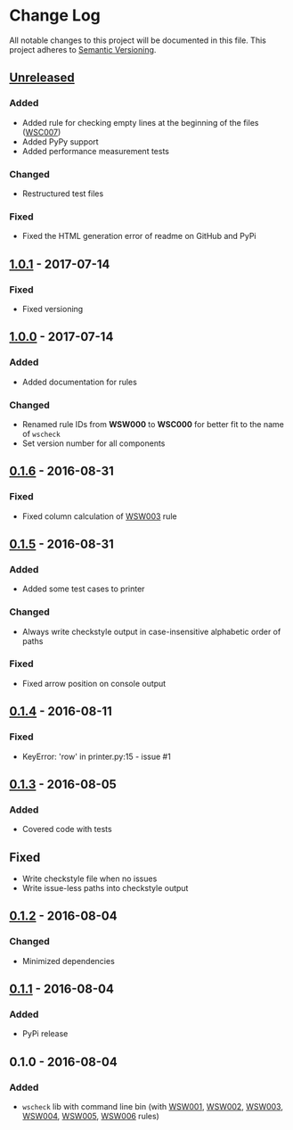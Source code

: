 # Change Log
All notable changes to this project will be documented in this file.
This project adheres to [Semantic Versioning](http://semver.org/).


## [Unreleased][unreleased]
### Added
- Added rule for checking empty lines at the beginning of the files ([WSC007])
- Added PyPy support
- Added performance measurement tests
### Changed
- Restructured test files

### Fixed
- Fixed the HTML generation error of readme on GitHub and PyPi


## [1.0.1] - 2017-07-14
### Fixed
- Fixed versioning


## [1.0.0] - 2017-07-14
### Added
- Added documentation for rules

### Changed
- Renamed rule IDs from **WSW000** to **WSC000** for better fit to the name of `wscheck`
- Set version number for all components


## [0.1.6] - 2016-08-31
### Fixed
- Fixed column calculation of [WSW003][WSC003] rule


## [0.1.5] - 2016-08-31
### Added
- Added some test cases to printer

### Changed
- Always write checkstyle output in case-insensitive alphabetic order of paths

### Fixed
- Fixed arrow position on console output


## [0.1.4] - 2016-08-11
### Fixed
- KeyError: 'row' in printer.py:15 - issue #1


## [0.1.3] - 2016-08-05
### Added
- Covered code with tests

## Fixed
- Write checkstyle file when no issues
- Write issue-less paths into checkstyle output


## [0.1.2] - 2016-08-04
### Changed
- Minimized dependencies


## [0.1.1] - 2016-08-04
### Added
- PyPi release


## 0.1.0 - 2016-08-04
### Added
- `wscheck` lib with command line bin (with [WSW001][WSC001], [WSW002][WSC002], [WSW003][WSC003], [WSW004][WSC004],
  [WSW005][WSC005], [WSW006][WSC006] rules)


[unreleased]: https://github.com/andras-tim/wscheck/compare/v1.0.1...HEAD
[1.0.1]: https://github.com/andras-tim/wscheck/compare/v1.0.0...v1.0.1
[1.0.0]: https://github.com/andras-tim/wscheck/compare/v0.1.6...v1.0.0
[0.1.6]: https://github.com/andras-tim/wscheck/compare/v0.1.5...v0.1.6
[0.1.5]: https://github.com/andras-tim/wscheck/compare/v0.1.4...v0.1.5
[0.1.4]: https://github.com/andras-tim/wscheck/compare/v0.1.3...v0.1.4
[0.1.3]: https://github.com/andras-tim/wscheck/compare/v0.1.2...v0.1.3
[0.1.2]: https://github.com/andras-tim/wscheck/compare/v0.1.1...v0.1.2
[0.1.1]: https://github.com/andras-tim/wscheck/compare/v0.1.0...v0.1.1

[WSC001]: https://wscheck.readthedocs.io/en/latest/rules/WSC001.html
[WSC002]: https://wscheck.readthedocs.io/en/latest/rules/WSC002.html
[WSC003]: https://wscheck.readthedocs.io/en/latest/rules/WSC003.html
[WSC004]: https://wscheck.readthedocs.io/en/latest/rules/WSC004.html
[WSC005]: https://wscheck.readthedocs.io/en/latest/rules/WSC005.html
[WSC006]: https://wscheck.readthedocs.io/en/latest/rules/WSC006.html
[WSC007]: https://wscheck.readthedocs.io/en/latest/rules/WSC007.html
